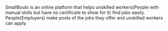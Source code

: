 <!-- Project Definition: State the idea -->
SmallBoulo is an online platform that helps unskilled workers(People with manual skills but have no certificate to show for it) find jobs easily. People(Employers) make posts of the jobs they offer and unskilled workers can apply. 

<!-- Success: Measurable VS Non-measurable -->


<!-- Requirements -->